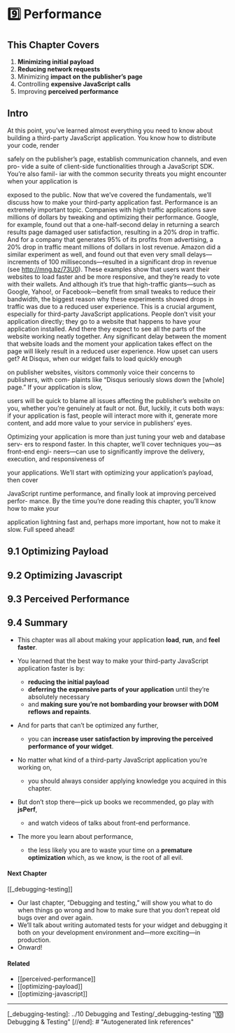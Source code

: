 # 9️⃣ Performance

## This Chapter Covers

1. **Minimizing initial payload**
2. **Reducing network requests**
3. Minimizing **impact on the publisher’s page**
4. Controlling **expensive JavaScript calls**
5. Improving **perceived performance**

## **Intro**

At this point, you’ve learned almost everything you need to know about building a
third-party JavaScript application. You know how to distribute your code, render

safely on the publisher’s page, establish communication channels, and even pro-
vide a suite of client-side functionalities through a JavaScript SDK. You’re also famil-
iar with the common security threats you might encounter when your application is

exposed to the public. Now that we’ve covered the fundamentals, we’ll discuss how
to make your third-party application fast.
Performance is an extremely important topic. Companies with high traffic
applications save millions of dollars by tweaking and optimizing their performance.
Google, for example, found out that a one-half-second delay in returning a search
results page damaged user satisfaction, resulting in a 20% drop in traffic. And for a
company that generates 95% of its profits from advertising, a 20% drop in traffic
meant millions of dollars in lost revenue. Amazon did a similar experiment as well,
and found out that even very small delays—increments of 100 milliseconds—resulted
in a significant drop in revenue (see http://mng.bz/73U0).
These examples show that users want their websites to load faster and be more
responsive, and they’re ready to vote with their wallets. And although it’s true that
high-traffic giants—such as Google, Yahoo!, or Facebook—benefit from small tweaks
to reduce their bandwidth, the biggest reason why these experiments showed drops in
traffic was due to a reduced user experience. This is a crucial argument, especially for
third-party JavaScript applications. People don’t visit your application directly; they go
to a website that happens to have your application installed. And there they expect to
see all the parts of the website working neatly together. Any significant delay between
the moment that website loads and the moment your application takes effect on the
page will likely result in a reduced user experience.
How upset can users get? At Disqus, when our widget fails to load quickly enough

on publisher websites, visitors commonly voice their concerns to publishers, with com-
plaints like “Disqus seriously slows down the [whole] page.” If your application is slow,

users will be quick to blame all issues affecting the publisher’s website on you, whether
you’re genuinely at fault or not. But, luckily, it cuts both ways: if your application is
fast, people will interact more with it, generate more content, and add more value to
your service in publishers’ eyes.

Optimizing your application is more than just tuning your web and database serv-
ers to respond faster. In this chapter, we’ll cover techniques you—as front-end engi-
neers—can use to significantly improve the delivery, execution, and responsiveness of

your applications. We’ll start with optimizing your application’s payload, then cover

JavaScript runtime performance, and finally look at improving perceived perfor-
mance. By the time you’re done reading this chapter, you’ll know how to make your

application lightning fast and, perhaps more important, how not to make it slow. Full
speed ahead!

## **9.1 Optimizing Payload**

## **9.2 Optimizing Javascript**

## **9.3 Perceived Performance**

## **9.4 Summary**

- This chapter was all about making your application **load**, **run**, and **feel faster**.
- You learned that the best way to make your third-party JavaScript application faster is by:

  - **reducing the initial payload**
  - **deferring the expensive parts of your application** until they’re absolutely necessary
  - and **making sure you’re not bombarding your browser with DOM reflows and repaints**.

- And for parts that can’t be optimized any further,
  - you can **increase user satisfaction by improving the perceived performance of your widget**.
- No matter what kind of a third-party JavaScript application you’re working on,
  - you should always consider applying knowledge you acquired in this chapter.
- But don’t stop there—pick up books we recommended, go play with **jsPerf**,
  - and watch videos of talks about front-end performance.
- The more you learn about performance,
  - the less likely you are to waste your time on a **premature optimization** which, as we know, is the root of all evil.

#### Next Chapter

[[_debugging-testing]]

- Our last chapter, “Debugging and testing,” will show you what to do when things go wrong and how to make sure that you don’t repeat old bugs over and over again.
- We’ll talk about writing automated tests for your widget and debugging it both on your development environment and—more exciting—in production.
- Onward!

#### Related

- [[perceived-performance]]
- [[optimizing-payload]]
- [[optimizing-javascript]]

---

[//begin]: # "Autogenerated link references for markdown compatibility"
[_debugging-testing]: ../10 Debugging and Testing/_debugging-testing "🔟 Debugging & Testing"
[//end]: # "Autogenerated link references"
